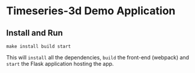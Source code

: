 # Timeseries-3d Demo Application

## Install and Run

```
make install build start
```

This will `install` all the dependencies, `build` the front-end (webpack) and `start` the Flask application hosting the app.
